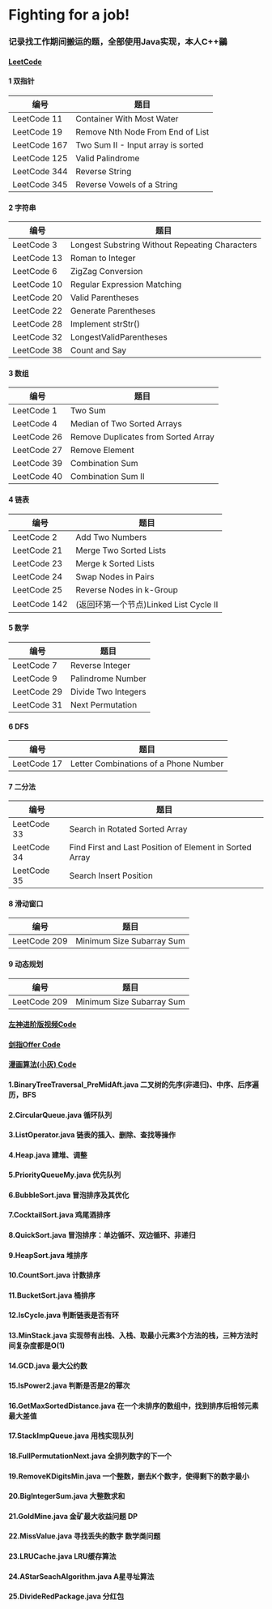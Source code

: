 # Fighting for a job!

### 记录找工作期间搬运的题，全部使用Java实现，本人C++鶸

#### [LeetCode](https://github.com/renxingkai/LeetCode/tree/master/leetcode_interview)

#### 1 双指针

编号  | 题目 
---|---
LeetCode 11 | Container With Most Water
LeetCode 19 | Remove Nth Node From End of List    
LeetCode 167 | Two Sum II - Input array is sorted
LeetCode 125 | Valid Palindrome
LeetCode 344 | Reverse String
LeetCode 345 | Reverse Vowels of a String

#### 2 字符串

编号  | 题目 
---|---
LeetCode 3 | Longest Substring Without Repeating Characters    
LeetCode 13 | Roman to Integer 
LeetCode 6 | ZigZag Conversion   
LeetCode 10 | Regular Expression Matching 
LeetCode 20 | Valid Parentheses    
LeetCode 22 | Generate Parentheses 
LeetCode 28 | Implement strStr()
LeetCode 32 | LongestValidParentheses
LeetCode 38 | Count and Say

#### 3 数组

编号  | 题目 
---|---
LeetCode 1 | Two Sum    
LeetCode 4 | Median of Two Sorted Arrays
LeetCode 26  | Remove Duplicates from Sorted Array    
LeetCode 27 | Remove Element
LeetCode 39 | Combination Sum    
LeetCode 40 | Combination Sum II    



#### 4 链表

编号  | 题目 
---|---
LeetCode 2 | Add Two Numbers   
LeetCode 21 | Merge Two Sorted Lists    
LeetCode 23 | Merge k Sorted Lists   
LeetCode 24 | Swap Nodes in Pairs
LeetCode 25 | Reverse Nodes in k-Group
LeetCode 142 | (返回环第一个节点)Linked List Cycle II

#### 5 数学

编号  | 题目 
---|---
LeetCode 7 | Reverse Integer      
LeetCode 9 | Palindrome Number    
LeetCode 29 | Divide Two Integers    
LeetCode 31 | Next Permutation    

#### 6 DFS

编号  | 题目 
---|---
LeetCode 17 | Letter Combinations of a Phone Number     

#### 7 二分法

编号  | 题目 
---|---
LeetCode 33 | Search in Rotated Sorted Array
LeetCode 34 | Find First and Last Position of Element in Sorted Array 
LeetCode 35 | Search Insert Position

#### 8 滑动窗口

编号  | 题目 
---|---
LeetCode 209 | Minimum Size Subarray Sum

#### 9 动态规划
编号  | 题目 
---|---
LeetCode 209 | Minimum Size Subarray Sum



  



#### [左神进阶版视频Code](https://github.com/renxingkai/LeetCode/tree/master/upgrade_zuo)

#### [剑指Offer Code](https://github.com/renxingkai/LeetCode/tree/master/sword_offer)

#### [漫画算法(小灰) Code](https://github.com/renxingkai/LeetCode/tree/master/cartoonalgorithm)

#### 1.BinaryTreeTraversal_PreMidAft.java 二叉树的先序(非递归)、中序、后序遍历，BFS

#### 2.CircularQueue.java 循环队列

#### 3.ListOperator.java 链表的插入、删除、查找等操作

#### 4.Heap.java 建堆、调整

#### 5.PriorityQueueMy.java 优先队列

#### 6.BubbleSort.java 冒泡排序及其优化

#### 7.CocktailSort.java 鸡尾酒排序

#### 8.QuickSort.java 冒泡排序：单边循环、双边循环、非递归

#### 9.HeapSort.java 堆排序

#### 10.CountSort.java 计数排序

#### 11.BucketSort.java 桶排序

#### 12.IsCycle.java 判断链表是否有环

#### 13.MinStack.java 实现带有出栈、入栈、取最小元素3个方法的栈，三种方法时间复杂度都是O(1)

#### 14.GCD.java 最大公约数

#### 15.IsPower2.java 判断是否是2的幂次

#### 16.GetMaxSortedDistance.java 在一个未排序的数组中，找到排序后相邻元素最大差值

#### 17.StackImpQueue.java 用栈实现队列

#### 18.FullPermutationNext.java 全排列数字的下一个

#### 19.RemoveKDigitsMin.java 一个整数，删去K个数字，使得剩下的数字最小

#### 20.BigIntegerSum.java 大整数求和

#### 21.GoldMine.java 金矿最大收益问题 DP

#### 22.MissValue.java 寻找丢失的数字 数学类问题

#### 23.LRUCache.java LRU缓存算法

#### 24.AStarSeachAlgorithm.java A星寻址算法

#### 25.DivideRedPackage.java 分红包